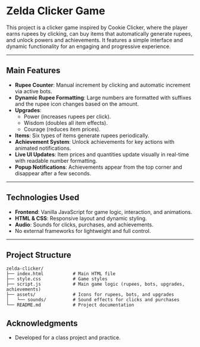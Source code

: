 # Zelda Clicker Game

This project is a clicker game inspired by Cookie Clicker, where the player earns rupees by clicking, can buy items that automatically generate rupees,
and unlock powers and achievements. It features a simple interface and dynamic functionality for an engaging and progressive experience.

---

## Main Features

- **Rupee Counter**: Manual increment by clicking and automatic increment via active bots.
- **Dynamic Rupee Formatting**: Large numbers are formatted with suffixes and the rupee icon changes based on the amount.
- **Upgrades**:
  - Power (increases rupees per click).
  - Wisdom (doubles all item effects).
  - Courage (reduces item prices).
- **Items**: Six types of items generate rupees periodically.
- **Achievement System**: Unlock achievements for key actions with animated notifications.
- **Live UI Updates**: Item prices and quantities update visually in real-time with readable number formatting.
- **Popup Notifications**: Achievements appear from the top corner and disappear after a few seconds.

---

## Technologies Used

- **Frontend**: Vanilla JavaScript for game logic, interaction, and animations.
- **HTML & CSS**: Responsive layout and dynamic styling.
- **Audio**: Sounds for clicks, purchases, and achievements.
- No external frameworks for lightweight and full control.

---

## Project Structure

```plaintext
zelda-clicker/
├── index.html           # Main HTML file
├── style.css            # Game styles
├── script.js            # Main game logic (rupees, bots, upgrades, achievements)
├── assets/              # Icons for rupees, bots, and upgrades
│   └── sounds/          # Sound effects for clicks and purchases
└── README.md            # Project documentation
```

## Acknowledgments

- Developed for a class project and practice.
